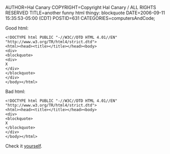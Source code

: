 AUTHOR=Hal Canary
COPYRIGHT=Copyright Hal Canary / ALL RIGHTS RESERVED
TITLE=another funny html thingy: blockquote
DATE=2006-09-11 15:35:53-05:00 (CDT)
POSTID=631
CATEGORIES=computersAndCode;

Good html:

    <!DOCTYPE html PUBLIC "-//W3C//DTD HTML 4.01//EN"
    "http://www.w3.org/TR/html4/strict.dtd">
    <html><head><title></title></head><body>
    <div>
    <blockquote>
    <div>
    X
    </div>
    </blockquote>
    </div>
    </body></html>

Bad html:

    <!DOCTYPE html PUBLIC "-//W3C//DTD HTML 4.01//EN"
    "http://www.w3.org/TR/html4/strict.dtd">
    <html><head><title></title></head><body>
    <div>
    <blockquote>
    X
    </blockquote>
    </div>
    </body></html>

Check it [yourself](http://validator.w3.org/).
